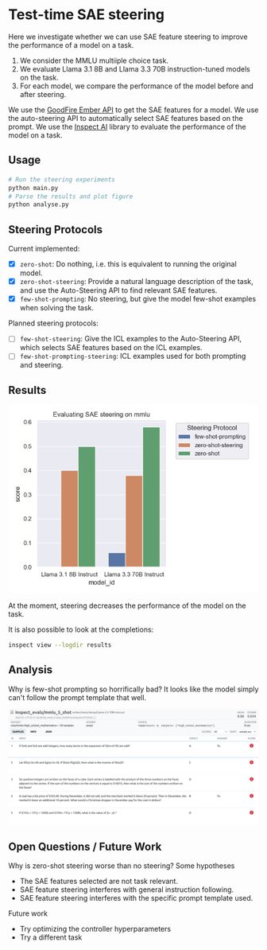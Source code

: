 # Test-time SAE steering

Here we investigate whether we can use SAE feature steering to improve the performance of a model on a task.

1. We consider the MMLU multiiple choice task.
2. We evaluate Llama 3.1 8B and Llama 3.3 70B instruction-tuned models on the task.
3. For each model, we compare the performance of the model before and after steering.

We use the [GoodFire Ember API](https://goodfire.ai) to get the SAE features for a model.
We use the auto-steering API to automatically select SAE features based on the prompt. 
We use the [Inspect AI](https://inspect.ai-safety-institute.org.uk/) library to evaluate the performance of the model on a task.

## Usage

```bash
# Run the steering experiments
python main.py 
# Parse the results and plot figure
python analyse.py
```

## Steering Protocols

Current implemented:

- [x] `zero-shot`: Do nothing, i.e. this is equivalent to running the original model.
- [x] `zero-shot-steering`: Provide a natural language description of the task, and use the Auto-Steering API to find relevant SAE features.
- [x] `few-shot-prompting`: No steering, but give the model few-shot examples when solving the task.

Planned steering protocols:

- [ ] `few-shot-steering`: Give the ICL examples to the Auto-Steering API, which selects SAE features based on the ICL examples.
- [ ] `few-shot-prompting-steering`: ICL examples used for both prompting and steering.

## Results

![plot](plot.png)

At the moment, steering decreases the performance of the model on the task.

It is also possible to look at the completions:

```bash
inspect view --logdir results
```

## Analysis

Why is few-shot prompting so horrifically bad? It looks like the model simply can't follow the prompt template that well.

![plot](figures/few_shot_prompting_summary.png)

## Open Questions / Future Work

Why is zero-shot steering worse than no steering? Some hypotheses

- The SAE features selected are not task relevant.
- SAE feature steering interferes with general instruction following.
- SAE feature steering interferes with the specific prompt template used.

Future work

- Try optimizing the controller hyperparameters
- Try a different task
